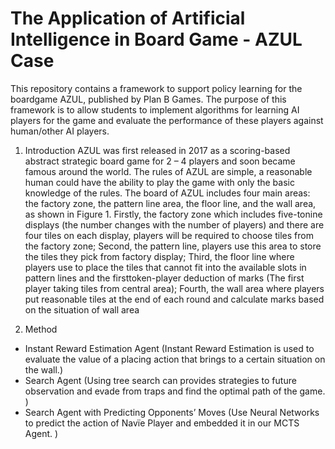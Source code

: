 # The Application of Artificial Intelligence in Board Game - AZUL Case

This repository contains a framework to support policy learning for the boardgame AZUL, published by Plan B Games. The purpose of this framework is to allow students to implement algorithms for learning AI players for the game and evaluate the performance of these players against human/other AI players. 


1. Introduction
AZUL was first released in 2017 as a scoring-based abstract strategic board game for 2 – 4 players and soon became famous around the world. The rules of AZUL are simple, a reasonable human could have the ability to play the game with only the basic knowledge of the rules. 
The board of AZUL includes four main areas: the factory zone, the pattern line area, the floor line, and the wall area, as shown in Figure 1. Firstly, the factory zone which includes five-tonine displays (the number changes with the number of players) and there are four tiles on each display, players will be required to choose tiles from the factory zone; Second, the pattern line, players use this area to store the tiles they pick from factory display; Third, the floor line where players use to place the tiles that cannot fit into the available slots in pattern lines and the firsttoken-player deduction of marks (The first player taking tiles from central area); Fourth, the wall area where players put reasonable tiles at the end of each round and calculate marks based on the situation of wall area


2. Method
- Instant Reward Estimation Agent 
      (Instant Reward Estimation is used to evaluate the value of a placing action that brings to a certain situation on the wall.)
- Search Agent 
      (Using tree search can provides strategies to future observation and evade from traps and find the optimal path of the game. )
- Search Agent with Predicting Opponents’ Moves 
      (Use Neural Networks to predict the action of Navïe Player and embedded it in our MCTS Agent. )
